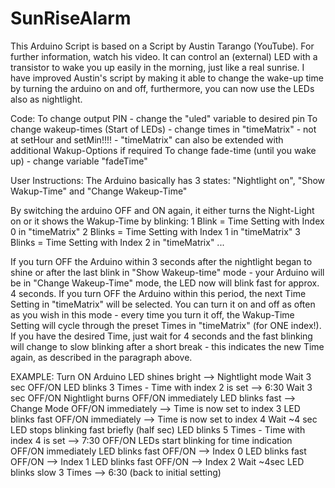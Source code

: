 # SunRiseAlarm

This Arduino Script is based on a Script by Austin Tarango (YouTube). For further information, watch his video.
It can control an (external) LED with a transistor to wake you up easily in the morning, just like a real sunrise.
I have improved Austin's script by making it able to change the wake-up time by turning the arduino on and off, furthermore, you can now use the LEDs also as nightlight.

Code:
To change output PIN - change the "uled" variable to desired pin
To change wakeup-times (Start of LEDs) - change times in "timeMatrix" - not at setHour and setMin!!!! - "timeMatrix" can also be extended with additional Wakup-Options if required
To change fade-time (until you wake up) - change variable "fadeTime"

User Instructions:
The Arduino basically has 3 states: "Nightlight on", "Show Wakup-Time" and "Change Wakeup-Time"

By switching the arduino OFF and ON again, it either turns the Night-Light on or it shows the Wakup-Time by blinking:
1 Blink = Time Setting with Index 0 in "timeMatrix"
2 Blinks = Time Setting with Index 1 in "timeMatrix"
3 Blinks = Time Setting with Index 2 in "timeMatrix"
...

If you turn OFF the Arduino within 3 seconds after the nightlight began to shine or after the last blink in "Show Wakeup-time" mode - your Arduino will be in "Change Wakeup-Time" mode, the LED now will blink fast for approx. 4 seconds. If you turn OFF the Arduino within this period, the next Time Setting in "timeMatrix" will be selected. You can turn it on and off as often as you wish in this mode - every time you turn it off, the Wakup-Time Setting will cycle through the preset Times in "timeMatrix" (for ONE index!). If you have the desired Time, just wait for 4 seconds and the fast blinking will change to slow blinking after a short break - this indicates the new Time again, as described in the paragraph above.

EXAMPLE:
Turn ON Arduino
LED shines bright --> Nightlight mode
Wait 3 sec
OFF/ON
LED blinks 3 Times - Time with index 2 is set --> 6:30
Wait 3 sec
OFF/ON
Nightlight burns
OFF/ON immediately
LED blinks fast --> Change Mode
OFF/ON immediately --> Time is now set to index 3
LED blinks fast
OFF/ON immediately --> Time is now set to index 4
Wait ~4 sec
LED stops blinking fast briefly (half sec)
LED blinks 5 Times - Time with index 4 is set --> 7:30
OFF/ON
LEDs start blinking for time indication
OFF/ON immediately
LED blinks fast
OFF/ON --> Index 0
LED blinks fast
OFF/ON --> Index 1
LED blinks fast
OFF/ON --> Index 2
Wait ~4sec
LED blinks slow 3 Times --> 6:30 (back to initial setting)


